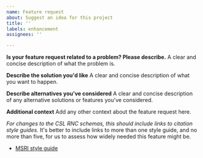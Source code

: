```yaml
---
name: Feature request
about: Suggest an idea for this project
title: ''
labels: enhancement
assignees: ''

---
```


**Is your feature request related to a problem? Please describe.**
A clear and concise description of what the problem is. 

**Describe the solution you'd like**
A clear and concise description of what you want to happen.

**Describe alternatives you've considered**
A clear and concise description of any alternative solutions or features you've considered.

**Additional context**
Add any other context about the feature request here. 

*For changes to the CSL RNC schemas, this should include links to citation style guides.* It's better to include links to more than one style guide, and no more than five, for us to assess how widely needed this feature might be.

- [MSRI style guide](https://www.mdpi.com/authors/references) 

